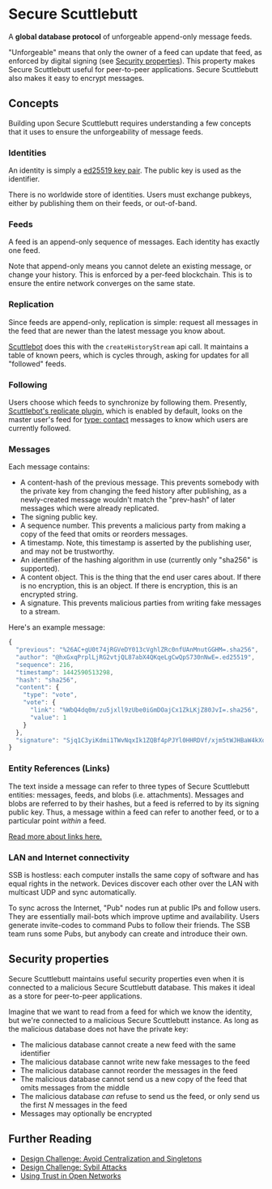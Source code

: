 # Secure Scuttlebutt

A **global database protocol** of unforgeable append-only message feeds.

"Unforgeable" means that only the owner of a feed can update that feed, as enforced by digital signing (see [Security properties](#security-properties)).
This property makes Secure Scuttlebutt useful for peer-to-peer applications.
Secure Scuttlebutt also makes it easy to encrypt messages.

## Concepts

Building upon Secure Scuttlebutt requires understanding a few concepts that it uses to ensure the unforgeability of message feeds.

### Identities

An identity is simply a [ed25519 key pair](http://ed25519.cr.yp.to/).
The public key is used as the identifier.

There is no worldwide store of identities.
Users must exchange pubkeys, either by publishing them on their feeds, or out-of-band.

### Feeds

A feed is an append-only sequence of messages.
Each identity has exactly one feed.

Note that append-only means you cannot delete an existing message, or change your history.
This is enforced by a per-feed blockchain.
This is to ensure the entire network converges on the same state.

### Replication

Since feeds are append-only, replication is simple: request all messages in the feed that are newer than the latest message you know about.

[Scuttlebot](https://ssbc.github.io/scuttlebot/) does this with the `createHistoryStream` api call.
It maintains a table of known peers, which is cycles through, asking for updates for all "followed" feeds.

### Following

Users choose which feeds to synchronize by following them.
Presently, [Scuttlebot's replicate plugin](https://ssbc.github.io/docs/api/scuttlebot-replicate.html), which is enabled by default, looks on the master user's feed for [type: contact](https://ssbc.github.io/docs/api/ssb-msg-schemas.html) messages to know which users are currently followed.

### Messages

Each message contains:

- A content-hash of the previous message.
  This prevents somebody with the private key from changing the feed history after publishing, as a newly-created message wouldn't match the "prev-hash" of later messages which were already replicated.
- The signing public key.
- A sequence number.
  This prevents a malicious party from making a copy of the feed that omits or reorders messages.
- A timestamp.
  Note, this timestamp is asserted by the publishing user, and may not be trustworthy.
- An identifier of the hashing algorithm in use (currently only "sha256" is supported).
- A content object.
  This is the thing that the end user cares about.
  If there is no encryption, this is an object.
  If there is encryption, this is an encrypted string.
- A signature.
  This prevents malicious parties from writing fake messages to a stream.
  
Here's an example message:

```js
{
  "previous": "%26AC+gU0t74jRGVeDY013cVghlZRc0nfUAnMnutGGHM=.sha256",
  "author": "@hxGxqPrplLjRG2vtjQL87abX4QKqeLgCwQpS730nNwE=.ed25519",
  "sequence": 216,
  "timestamp": 1442590513298,
  "hash": "sha256",
  "content": {
    "type": "vote",
    "vote": {
      "link": "%WbQ4dq0m/zu5jxll9zUbe0iGmDOajCx1ZkLKjZ80JvI=.sha256",
      "value": 1
    }
  },
  "signature": "Sjq1C3yiKdmi1TWvNqxIk1ZQBf4pPJYl0HHRDVf/xjm5tWJHBaW4kXo6mHPcUMbJYUtc03IvPwVqB+BMnBgmAQ==.sig.ed25519"
}
```

### Entity References (Links)

The text inside a message can refer to three types of Secure Scuttlebutt entities: messages, feeds, and blobs (i.e. attachments).
Messages and blobs are referred to by their hashes, but a feed is referred to by its signing public key.
Thus, a message within a feed can refer to another feed, or to a particular point _within_ a feed.

[Read more about links here.](https://ssbc.github.io/docs/ssb/linking.html)


### LAN and Internet connectivity

SSB is hostless: each computer installs the same copy of software and has equal rights in the network.
Devices discover each other over the LAN with multicast UDP and sync automatically.

To sync across the Internet, "Pub" nodes run at public IPs and follow users.
They are essentially mail-bots which improve uptime and availability.
Users generate invite-codes to command Pubs to follow their friends.
The SSB team runs some Pubs, but anybody can create and introduce their own.

## Security properties

Secure Scuttlebutt maintains useful security properties even when it is connected to a malicious Secure Scuttlebutt database.
This makes it ideal as a store for peer-to-peer applications.

Imagine that we want to read from a feed for which we know the identity, but we're connected to a malicious Secure Scuttlebutt instance.
As long as the malicious database does not have the private key:

- The malicious database cannot create a new feed with the same identifier
- The malicious database cannot write new fake messages to the feed
- The malicious database cannot reorder the messages in the feed
- The malicious database cannot send us a new copy of the feed that omits messages from the middle
- The malicious database *can* refuse to send us the feed, or only send us the first *N* messages in the feed
- Messages may optionally be encrypted

## Further Reading

- [Design Challenge: Avoid Centralization and Singletons](https://ssbc.github.io/docs/articles/design-challenge-avoid-centralization-and-singletons.html)
- [Design Challenge: Sybil Attacks](https://ssbc.github.io/docs/articles/design-challenge-sybil-attack.html)
- [Using Trust in Open Networks](https://ssbc.github.io/docs/articles/using-trust-in-open-networks.html)